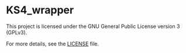 # KS4_wrapper


This project is licensed under the GNU General Public License version 3 (GPLv3).

For more details, see the [LICENSE](LICENSE) file.
